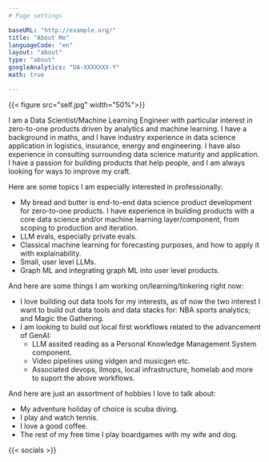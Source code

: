 ```yaml
---
# Page settings

baseURL: "http://example.org/"
title: "About Me"
languageCode: "en"
layout: "about"
type: "about"
googleAnalytics: "UA-XXXXXXX-Y"
math: true

---
```

{{< figure src="self.jpg" width="50%">}}

I am a Data Scientist/Machine Learning Engineer with particular interest in zero-to-one products driven by analytics and machine learning. I have a background in maths, and I have industry experience in data science application in logistics, insurance, energy and engineering. I have also experience in consulting surrounding data science maturity and application. I have a passion for building products that help people, and I am always looking for ways to improve my craft.

Here are some topics I am especially interested in professionally:

- My bread and butter is end-to-end data science product development for zero-to-one products. I have experience in building products with a core data science and/or machine learning layer/component, from scoping to production and iteration.
- LLM evals, especially private evals.
- Classical machine learning for forecasting purposes, and how to apply it with explainability.
- Small, user level LLMs.
- Graph ML and integrating graph ML into user level products.

And here are some things I am working on/learning/tinkering right now:

- I love building out data tools for my interests, as of now the two interest I want to build out data tools and data stacks for: NBA sports analytics; and Magic the Gathering.
- I am looking to build out local first workflows related to the advancement of GenAI:
  - LLM assited reading as a Personal Knowledge Management System component.
  - Video pipelines using vidgen and musicgen etc.
  - Associated devops, llmops, local infrastructure, homelab and  more to suport the above workflows.
 
And here are just an assortment of hobbies I love to talk about:

- My adventure holiday of choice is scuba diving.
- I play and watch tennis.
- I love a good coffee.
- The rest of my free time I play boardgames with my wife and dog.

{{< socials >}}
